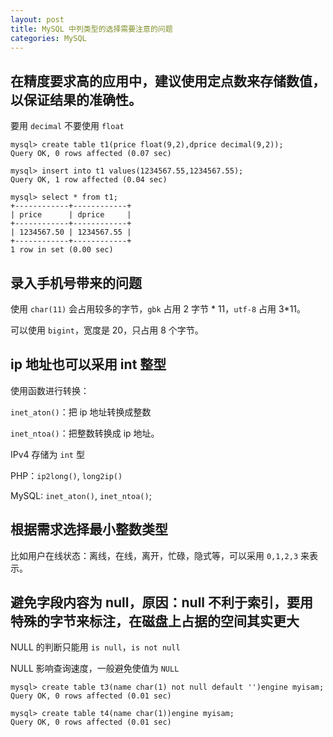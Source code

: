 ```yaml
---
layout: post
title: MySQL 中列类型的选择需要注意的问题
categories: MySQL
---
```


## 在精度要求高的应用中，建议使用定点数来存储数值，以保证结果的准确性。

要用 `decimal` 不要使用 `float`

```
mysql> create table t1(price float(9,2),dprice decimal(9,2));
Query OK, 0 rows affected (0.07 sec)

mysql> insert into t1 values(1234567.55,1234567.55);
Query OK, 1 row affected (0.04 sec)

mysql> select * from t1;
+------------+------------+
| price      | dprice     |
+------------+------------+
| 1234567.50 | 1234567.55 |
+------------+------------+
1 row in set (0.00 sec)
```

## 录入手机号带来的问题

使用 `char(11)` 会占用较多的字节，`gbk` 占用 2 字节 * 11，`utf-8` 占用 3*11。

可以使用 `bigint`，宽度是 20，只占用 8 个字节。

## ip 地址也可以采用 int 整型

使用函数进行转换：

`inet_aton()`：把 ip 地址转换成整数

`inet_ntoa()`：把整数转换成 ip 地址。

IPv4 存储为 `int` 型

PHP：`ip2long()`, `long2ip()`

MySQL: `inet_aton()`, `inet_ntoa()`;

## 根据需求选择最小整数类型

比如用户在线状态：离线，在线，离开，忙碌，隐式等，可以采用 `0,1,2,3` 来表示。

## 避免字段内容为 null，原因：null 不利于索引，要用特殊的字节来标注，在磁盘上占据的空间其实更大

NULL 的判断只能用 `is null`，`is not null`

NULL 影响查询速度，一般避免使值为 `NULL`

```
mysql> create table t3(name char(1) not null default '')engine myisam;
Query OK, 0 rows affected (0.01 sec)

mysql> create table t4(name char(1))engine myisam;
Query OK, 0 rows affected (0.01 sec)
```